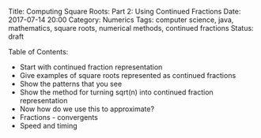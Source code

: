 Title: Computing Square Roots: Part 2: Using Continued Fractions
Date: 2017-07-14 20:00
Category: Numerics
Tags: computer science, java, mathematics, square roots, numerical methods, continued fractions
Status: draft

Table of Contents:
* Start with continued fraction representation
* Give examples of square roots represented as continued fractions
* Show the patterns that you see
* Show the method for turning sqrt(n) into continued fraction representation
* Now how do we use this to approximate?
* Fractions - convergents
* Speed and timing 

